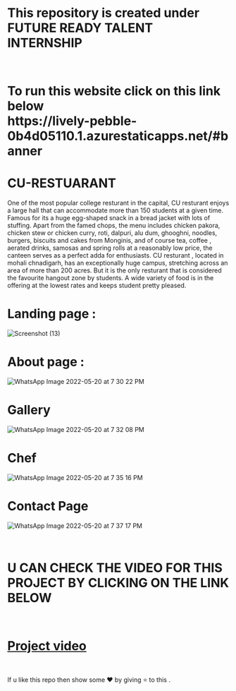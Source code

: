 # This repository is created under  FUTURE READY TALENT INTERNSHIP 
<br>
<h1>
To run this website  click on this link below <br>
https://lively-pebble-0b4d05110.1.azurestaticapps.net/#banner
</h1>

#  CU-RESTUARANT 

One of the most popular college resturant in the capital, CU resturant enjoys a large hall that can accommodate more than 150 students at a given time. Famous for its a huge egg-shaped snack in a bread jacket with lots of stuffing. Apart from the famed chops, the menu includes chicken pakora, chicken stew or chicken curry, roti, dalpuri, alu dum, ghooghni, noodles, burgers, biscuits and cakes from Monginis, and of course tea, coffee , aerated drinks, samosas and spring rolls at a reasonably low price, the canteen serves as a perfect adda for enthusiasts. CU resturant , located in mohali chnadigarh, has an exceptionally huge campus, stretching across an area of more than 200 acres. But it is the only resturant that is considered the favourite hangout zone by students. A wide variety of food is in the offering at the lowest rates and keeps student pretty pleased.
# Landing page : 
![Screenshot (13)](https://user-images.githubusercontent.com/103072884/177391959-86467cbc-40c7-44c4-8c94-189e54243da4.png)



# About page :

![WhatsApp Image 2022-05-20 at 7 30 22 PM](https://user-images.githubusercontent.com/85225156/169544223-4e9dc43e-275d-46e9-bf6d-6936efa3760e.jpeg)

# Gallery 

![WhatsApp Image 2022-05-20 at 7 32 08 PM](https://user-images.githubusercontent.com/85225156/169544732-8143db5d-ae9f-4023-a7d8-270f0c492c14.jpeg)


# Chef

![WhatsApp Image 2022-05-20 at 7 35 16 PM](https://user-images.githubusercontent.com/85225156/169545214-6cd2a179-3d5e-434d-8d6c-37126b335900.jpeg)


# Contact Page 

![WhatsApp Image 2022-05-20 at 7 37 17 PM](https://user-images.githubusercontent.com/85225156/169545825-328569b4-ee53-4a5f-b21a-4aa92fece6f7.jpeg)

<br>

# U CAN CHECK THE VIDEO FOR THIS PROJECT BY CLICKING ON THE LINK BELOW
<br>

# [Project video](https://youtu.be/AnqDyx7UWPk)

<br>

If u like this repo  then  show some ❤️ by giving ⭐ to this  . 
